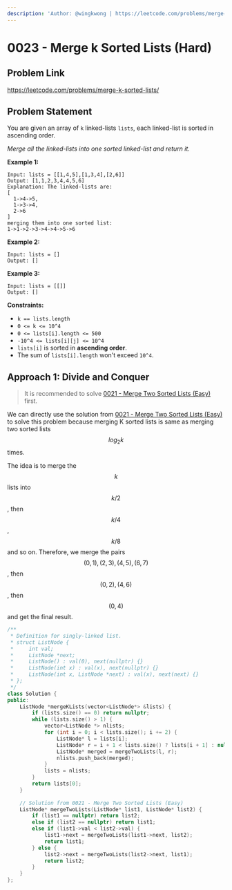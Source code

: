 ```yaml
---
description: 'Author: @wingkwong | https://leetcode.com/problems/merge-k-sorted-lists/'
---
```


# 0023 - Merge k Sorted Lists (Hard)

## Problem Link

https://leetcode.com/problems/merge-k-sorted-lists/

## Problem Statement

You are given an array of `k` linked-lists `lists`, each linked-list is sorted in ascending order.

_Merge all the linked-lists into one sorted linked-list and return it._

**Example 1:**

```
Input: lists = [[1,4,5],[1,3,4],[2,6]]
Output: [1,1,2,3,4,4,5,6]
Explanation: The linked-lists are:
[
  1->4->5,
  1->3->4,
  2->6
]
merging them into one sorted list:
1->1->2->3->4->4->5->6
```

**Example 2:**

```
Input: lists = []
Output: []
```

**Example 3:**

```
Input: lists = [[]]
Output: []
```

**Constraints:**

* `k == lists.length`
* `0 <= k <= 10^4`
* `0 <= lists[i].length <= 500`
* `-10^4 <= lists[i][j] <= 10^4`
* `lists[i]` is sorted in **ascending order**.
* The sum of `lists[i].length` won't exceed `10^4`.

## Approach 1: Divide and Conquer


> It is recommended to solve [0021 - Merge Two Sorted Lists (Easy)](merge-two-sorted-lists-easy) first.

We can directly use the solution from [0021 - Merge Two Sorted Lists (Easy)](merge-two-sorted-lists-easy) to solve this problem because merging K sorted lists is same as merging two sorted lists $$log_2k$$ times.

The idea is to merge the $$k$$ lists into $$k / 2$$, then $$k / 4$$, $$k / 8$$ and so on. Therefore, we merge the pairs$$(0, 1), (2,3), (4,5),(6,7)$$, then $$(0, 2), (4,6)$$, then $$(0, 4)$$ and get the final result.

<Tabs>
<TabItem value="cpp" label="C++">
<SolutionAuthor name="@wingkwong"/>

```cpp
/**
 * Definition for singly-linked list.
 * struct ListNode {
 *     int val;
 *     ListNode *next;
 *     ListNode() : val(0), next(nullptr) {}
 *     ListNode(int x) : val(x), next(nullptr) {}
 *     ListNode(int x, ListNode *next) : val(x), next(next) {}
 * };
 */
class Solution {
public:
    ListNode *mergeKLists(vector<ListNode*> &lists) {
        if (lists.size() == 0) return nullptr;
        while (lists.size() > 1) {
            vector<ListNode *> nlists;
            for (int i = 0; i < lists.size(); i += 2) {
                ListNode* l = lists[i];
                ListNode* r = i + 1 < lists.size() ? lists[i + 1] : nullptr;
                ListNode* merged = mergeTwoLists(l, r);
                nlists.push_back(merged);
            }
            lists = nlists;
        }
        return lists[0];
    }
    
    // Solution from 0021 - Merge Two Sorted Lists (Easy) 
    ListNode* mergeTwoLists(ListNode* list1, ListNode* list2) {
        if (list1 == nullptr) return list2;
        else if (list2 == nullptr) return list1;
        else if (list1->val < list2->val) {
            list1->next = mergeTwoLists(list1->next, list2);
            return list1;
        } else {
            list2->next = mergeTwoLists(list2->next, list1);
            return list2;
        }
    }
};
```
</TabItem>
</Tabs>